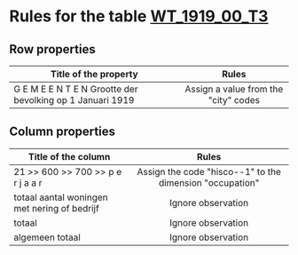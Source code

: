 # Rules for the table [WT_1919_00_T3](https://github.com/cgueret/DataDump/blob/master/xls-marked/WT_1919_00_T3_marked.xls?raw=true)
## Row properties
| Title of the property | Rules |
| --------------------- |:-----:|
| G E M E E N T E N   Grootte der bevolking op 1 Januari 1919 | Assign a value from the "city" codes |
## Column properties
| Title of the column | Rules |
| --------------------- |:-----:|
| 21 >> 600 >> 700 >> p e r j a a r | Assign the code "hisco--1" to the dimension "occupation" |
| totaal aantal woningen met nering of bedrijf | Ignore observation |
| totaal | Ignore observation |
| algemeen totaal | Ignore observation |
